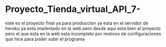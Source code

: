 # Proyecto_Tienda_virtual_API_7-
este es el proyecto final ya para produccion
ya esta en el servidor de heroku ya esta implentado en la web pero desde aqui esta bien el proyecto
pero el que esta en la web esta incompleto por motivos de configuraciones que hice para poder subir el
programa
